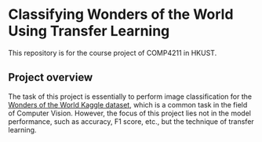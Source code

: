 # Classifying Wonders of the World Using Transfer Learning
This repository is for the course project of COMP4211 in HKUST.

## Project overview
The task of this project is essentially to perform image classification for the [Wonders of the World Kaggle dataset](https://www.kaggle.com/datasets/balabaskar/wonders-of-the-world-image-classification), which is a common task in the field of Computer Vision. However, the focus of this project lies not in the model performance, such as accuracy, F1 score, etc., but the technique of transfer learning.
